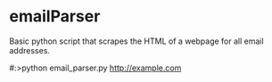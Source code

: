 emailParser
===========

Basic python script that scrapes the HTML of a webpage for all email addresses.

#:>python email_parser.py http://example.com

